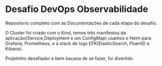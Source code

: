 # Desafio DevOps Observabilidade

Repositorio completo com as Documentações de cada etapa do desafio.

O Cluster foi criado com o Kind, temos três manifestos da aplicação(Service,Deployment e um ConfigMap) usamos o Helm para Grafana, Prometheus, e a stack de logs EFK(ElasticSearch, FluentD e Kibana).


Projetinho desafiador e bem bacana de se fazer, foi divertido.

